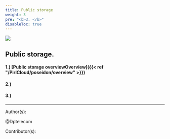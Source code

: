 ```yaml
---
title: Public storage
weight: 3
pre: "<b>3. </b>"
disableToc: true
---
```


![](/PirlCloud/images/Pirl_IPFSsmall.png)


## Public storage.





#### 1.) [Public storage overviewOverview]({{< ref "/PirlCloud/poseidon/overview" >}})
#### 2.) 
#### 3.) 













---
Author(s):


@Dptelecom


Contributor(s):
